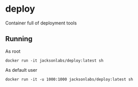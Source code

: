 # deploy
Container full of deployment tools

## Running

As root
```
docker run -it jacksonlabs/deploy:latest sh
```

As default user
```
docker run -it -u 1000:1000 jacksonlabs/deploy:latest sh
```